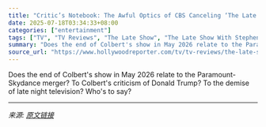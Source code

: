 ```yaml
---
title: "Critic’s Notebook: The Awful Optics of CBS Canceling ‘The Late Show With Stephen Colbert’"
date: 2025-07-18T03:34:33+08:00
categories: ["entertainment"]
tags: ["TV", "TV Reviews", "The Late Show", "The Late Show With Stephen Colbert"]
summary: "Does the end of Colbert's show in May 2026 relate to the Paramount-Skydance merger? To Colbert's criticism of Donald Trump? To the demise of late night television? Who's to say?"
source_url: "https://www.hollywoodreporter.com/tv/tv-reviews/the-late-show-with-stephen-colbert-canceled-trump-analysis-1236319255/"
---
```


Does the end of Colbert's show in May 2026 relate to the Paramount-Skydance merger? To Colbert's criticism of Donald Trump? To the demise of late night television? Who's to say?

---

*来源: [原文链接](https://www.hollywoodreporter.com/tv/tv-reviews/the-late-show-with-stephen-colbert-canceled-trump-analysis-1236319255/)*
